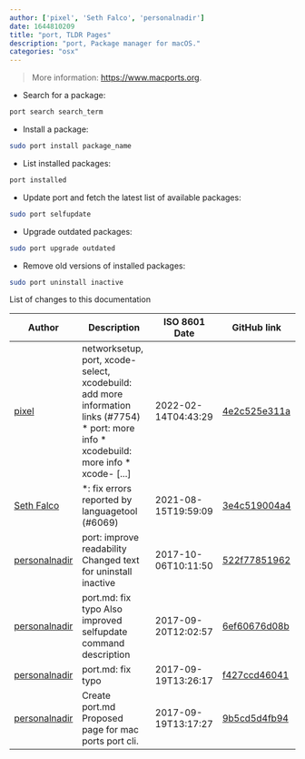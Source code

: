 ```yaml
---
author: ['pixel', 'Seth Falco', 'personalnadir']
date: 1644810209
title: "port, TLDR Pages"
description: "port, Package manager for macOS."
categories: "osx"
---
```

> More information: <https://www.macports.org>.

- Search for a package:

```bash
port search search_term
```

- Install a package:

```bash
sudo port install package_name
```

- List installed packages:

```bash
port installed
```

- Update port and fetch the latest list of available packages:

```bash
sudo port selfupdate
```

- Upgrade outdated packages:

```bash
sudo port upgrade outdated
```

- Remove old versions of installed packages:

```bash
sudo port uninstall inactive
```
List of changes to this documentation


Author | Description | ISO 8601 Date | GitHub link
------|-----|-----|-----
[pixel](mailto:chrissx@chrissx.de) | networksetup, port, xcode-select, xcodebuild: add more information links (#7754) * port: more info * xcodebuild: more info * xcode- [...] | 2022-02-14T04:43:29 | [4e2c525e311a](https://github.com/tldr-pages/tldr/commit/4e2c525e311a327155c32b467b5ff24b8df22318)
[Seth Falco](mailto:seth@falco.fun) | *: fix errors reported by languagetool (#6069) | 2021-08-15T19:59:09 | [3e4c519004a4](https://github.com/tldr-pages/tldr/commit/3e4c519004a471c861cdc609fd7239ee3355671c)
[personalnadir](mailto:personalnadir@gmail.com) | port: improve readability Changed text for uninstall inactive | 2017-10-06T10:11:50 | [522f77851962](https://github.com/tldr-pages/tldr/commit/522f77851962cd3600213ecdc2768c8fb2142736)
[personalnadir](mailto:personalnadir@gmail.com) | port.md: fix typo Also improved selfupdate command description | 2017-09-20T12:02:57 | [6ef60676d08b](https://github.com/tldr-pages/tldr/commit/6ef60676d08bf8dfd6fb2f56e42c370429104558)
[personalnadir](mailto:personalnadir@gmail.com) | port.md: fix typo | 2017-09-19T13:26:17 | [f427ccd46041](https://github.com/tldr-pages/tldr/commit/f427ccd46041db4156c3b4141755526a032bc61c)
[personalnadir](mailto:personalnadir@gmail.com) | Create port.md Proposed page for mac ports port cli. | 2017-09-19T13:17:27 | [9b5cd5d4fb94](https://github.com/tldr-pages/tldr/commit/9b5cd5d4fb9400cee48059147a7ad476f91d6ca4)

